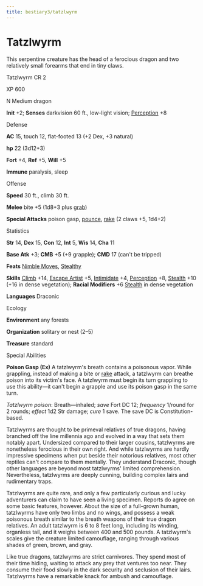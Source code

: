 ```yaml
---
title: bestiary3/tatzlwyrm
---
```

# Tatzlwyrm

This serpentine creature has the head of a ferocious dragon and two relatively small forearms that end in tiny claws.

Tatzlwyrm CR 2

XP 600

N Medium dragon

**Init** +2; **Senses** darkvision 60 ft., low-light vision; [Perception](skills/perception.md#_perception) +8

Defense

**AC** 15, touch 12, flat-footed 13 (+2 Dex, +3 natural)

**hp** 22 (3d12+3)

**Fort** +4, **Ref** +5, **Will** +5

**Immune** paralysis, sleep

Offense

**Speed** 30 ft., climb 30 ft.

**Melee** bite +5 (1d8+3 plus [grab](monsters/universalMonsterRules.md#_grab))

**Special Attacks** poison gasp, [pounce](monsters/universalMonsterRules.md#_pounce), [rake](monsters/universalMonsterRules.md#_rake) (2 claws +5, 1d4+2)

Statistics

**Str** 14, **Dex** 15, **Con** 12, **Int** 5, **Wis** 14, **Cha** 11

**Base Atk** +3; **CMB** +5 (+9 grapple); **CMD** 17 (can't be tripped)

**Feats** [Nimble Moves](feats.md#_nimble-moves), [Stealthy](feats.md#_stealthy)

**Skills** [Climb](skills/climb.md#_climb) +14, [Escape Artist](skills/escapeArtist.md#_escape-artist) +5, [Intimidate](skills/intimidate.md#_intimidate) +4, [Perception](skills/perception.md#_perception) +8, [Stealth](skills/stealth.md#_stealth) +10 (+16 in dense vegetation); **Racial Modifiers** +6 [Stealth](skills/stealth.md#_stealth) in dense vegetation

**Languages** Draconic

Ecology

**Environment** any forests

**Organization** solitary or nest (2–5)

**Treasure** standard

Special Abilities

**Poison Gasp (Ex)** A tatzlwyrm's breath contains a poisonous vapor. While grappling, instead of making a bite or [rake](monsters/universalMonsterRules.md#_rake) attack, a tatzlwyrm can breathe poison into its victim's face. A tatzlwyrm must begin its turn grappling to use this ability—it can't begin a grapple and use its poison gasp in the same turn.

_Tatzlwyrm poison_: Breath—inhaled; _save_ Fort DC 12; _frequency_ 1/round for 2 rounds; _effect_ 1d2 Str damage; _cure_ 1 save. The save DC is Constitution-based.

Tatzlwyrms are thought to be primeval relatives of true dragons, having branched off the line millennia ago and evolved in a way that sets them notably apart. Undersized compared to their larger cousins, tatzlwyrms are nonetheless ferocious in their own right. And while tatzlwyrms are hardly impressive specimens when put beside their notorious relatives, most other reptiles can't compare to them mentally. They understand Draconic, though other languages are beyond most tatzlwyrms' limited comprehension. Nevertheless, tatzlwyrms are deeply cunning, building complex lairs and rudimentary traps.

Tatzlwyrms are quite rare, and only a few particularly curious and lucky adventurers can claim to have seen a living specimen. Reports do agree on some basic features, however. About the size of a full-grown human, tatzlwyrms have only two limbs and no wings, and possess a weak poisonous breath similar to the breath weapons of their true dragon relatives. An adult tatzlwyrm is 6 to 8 feet long, including its winding, organless tail, and it weighs between 400 and 500 pounds. A tatzlwyrm's scales give the creature limited camouflage, ranging through various shades of green, brown, and gray.

Like true dragons, tatzlwyrms are strict carnivores. They spend most of their time hiding, waiting to attack any prey that ventures too near. They consume their food slowly in the dark security and seclusion of their lairs. Tatzlwyrms have a remarkable knack for ambush and camouflage.

